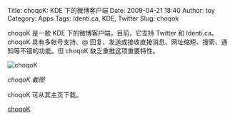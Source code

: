 Title: choqoK: KDE 下的微博客户端
Date: 2009-04-21 18:40
Author: toy
Category: Apps
Tags: Identi.ca, KDE, Twitter
Slug: choqok

choqoK 是一款 KDE 下的微博客户端，目前，它支持 Twitter 和
Identi.ca。choqoK 具有多帐号支持、@
回复、发送或接收直接消息、网址缩短、搜索、通知等不错的功能。但 choqoK
缺乏重推这项重要特性。

![choqoK](http://i.linuxtoy.org/images/2009/04/choqok.png)

*choqoK 截图*

choqoK 可从其主页下载。

[choqoK](http://choqok.gnufolks.org/download/)
